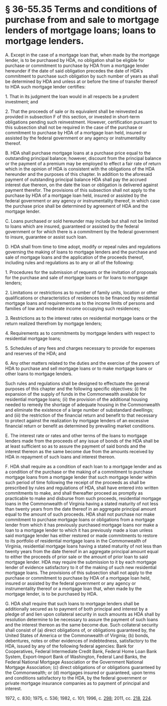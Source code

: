 # § 36-55.35 Terms and conditions of purchase from and sale to mortgage lenders of mortgage loans; loans to mortgage lenders.

<p>A. Except in the case of a mortgage loan that, when made by the mortgage lender, is to be purchased by HDA, no obligation shall be eligible for purchase or commitment to purchase by HDA from a mortgage lender hereunder if the date of said obligation precedes the date of HDA's commitment to purchase such obligation by such number of years as shall be determined by HDA and unless at or before the time of transfer thereof to HDA such mortgage lender certifies:</p><p>1. That in its judgment the loan would in all respects be a prudent investment; and</p><p>2. That the proceeds of sale or its equivalent shall be reinvested as provided in subsection F of this section, or invested in short-term obligations pending such reinvestment. However, certification pursuant to this subsection shall not be required in the case of the purchase or commitment to purchase by HDA of a mortgage loan held, insured or assisted by the federal government or any agency or instrumentality thereof.</p><p>B. HDA shall purchase mortgage loans at a purchase price equal to the outstanding principal balance; however, discount from the principal balance or the payment of a premium may be employed to effect a fair rate of return which in the opinion of HDA is consistent with the obligations of the HDA hereunder and the purposes of this chapter. In addition to the aforesaid payment of outstanding principal balance HDA shall pay the accrued interest due thereon, on the date the loan or obligation is delivered against payment therefor. The provisions of this subsection shall not apply to the purchase by HDA of a mortgage loan held, insured or assisted by the federal government or any agency or instrumentality thereof, in which case the purchase price shall be determined by agreement of HDA and the mortgage lender.</p><p>C. Loans purchased or sold hereunder may include but shall not be limited to loans which are insured, guaranteed or assisted by the federal government or for which there is a commitment by the federal government to insure, guarantee or assist such loan.</p><p>D. HDA shall from time to time adopt, modify or repeal rules and regulations governing the making of loans to mortgage lenders and the purchase and sale of mortgage loans and the application of the proceeds thereof, including rules and regulations as to any or all of the following:</p><p>1. Procedures for the submission of requests or the invitation of proposals for the purchase and sale of mortgage loans or for loans to mortgage lenders;</p><p>2. Limitations or restrictions as to number of family units, location or other qualifications or characteristics of residences to be financed by residential mortgage loans and requirements as to the income limits of persons and families of low and moderate income occupying such residences;</p><p>3. Restrictions as to the interest rates on residential mortgage loans or the return realized therefrom by mortgage lenders;</p><p>4. Requirements as to commitments by mortgage lenders with respect to residential mortgage loans;</p><p>5. Schedules of any fees and charges necessary to provide for expenses and reserves of the HDA; and</p><p>6. Any other matters related to the duties and the exercise of the powers of HDA to purchase and sell mortgage loans or to make mortgage loans or other loans to mortgage lenders.</p><p>Such rules and regulations shall be designed to effectuate the general purposes of this chapter and the following specific objectives: (i) the expansion of the supply of funds in the Commonwealth available for residential mortgage loans; (ii) the provision of the additional housing needed to remedy the shortage of adequate housing in the Commonwealth and eliminate the existence of a large number of substandard dwellings; and (iii) the restriction of the financial return and benefit to that necessary to protect against the realization by mortgage lenders of an excessive financial return or benefit as determined by prevailing market conditions.</p><p>E. The interest rate or rates and other terms of the loans to mortgage lenders made from the proceeds of any issue of bonds of the HDA shall be at least sufficient so as to assure the payment of said bonds and the interest thereon as the same become due from the amounts received by HDA in repayment of such loans and interest thereon.</p><p>F. HDA shall require as a condition of each loan to a mortgage lender and as a condition of the purchase or the making of a commitment to purchase mortgage loans from a mortgage lender that such mortgage lender within such period of time following the receipt of the proceeds as shall be prescribed by rules and regulations of HDA, shall have entered into written commitments to make, and shall thereafter proceed as promptly as practicable to make and disburse from such proceeds, residential mortgage loans in the Commonwealth of Virginia having a stated maturity of not less than twenty years from the date thereof in an aggregate principal amount equal to the amount of such proceeds. HDA shall not purchase nor make commitment to purchase mortgage loans or obligations from a mortgage lender from which it has previously purchased mortgage loans nor make a loan to a mortgage lender to which it has previously made a loan unless said mortgage lender has either restored or made commitments to restore to its portfolio of residential mortgage loans in the Commonwealth of Virginia, residential mortgage loans having a stated maturity of not less than twenty years from the date thereof in an aggregate principal amount equal to either the proceeds of prior sale or the amount of prior loan to said mortgage lender. HDA may require the submission to it by each mortgage lender of evidence satisfactory to it of the making of such new residential mortgage loans. The provisions of this subsection shall not apply to the purchase or commitment to purchase by HDA of a mortgage loan held, insured or assisted by the federal government or any agency or instrumentality thereof or a mortgage loan that, when made by the mortgage lender, is to be purchased by HDA.</p><p>G. HDA shall require that such loans to mortgage lenders shall be additionally secured as to payment of both principal and interest by a pledge of and lien upon collateral security in such amounts as HDA shall by resolution determine to be necessary to assure the payment of such loans and the interest thereon as the same become due. Such collateral security shall consist of (a) direct obligations of, or obligations guaranteed by, the United States of America or the Commonwealth of Virginia; (b) bonds, debentures, notes or other evidences of indebtedness, satisfactory to the HDA, issued by any of the following federal agencies: Bank for Cooperatives, Federal Intermediate Credit Bank, Federal Home Loan Bank System, Export-Import Bank of Washington, Federal Land Banks, the Federal National Mortgage Association or the Government National Mortgage Association; (c) direct obligations of or obligations guaranteed by the Commonwealth; or (d) mortgages insured or guaranteed, upon terms and conditions satisfactory to the HDA, by the federal government or private mortgage insurance companies as to payment of principal and interest.</p><p>1972, c. 830; 1975, c. 536; 1982, c. 101; 1996, c. <a href='http://lis.virginia.gov/cgi-bin/legp604.exe?961+ful+CHAP0298'>298</a>; 2011, cc. <a href='http://lis.virginia.gov/cgi-bin/legp604.exe?111+ful+CHAP0218'>218</a>, <a href='http://lis.virginia.gov/cgi-bin/legp604.exe?111+ful+CHAP0224'>224</a>.</p>